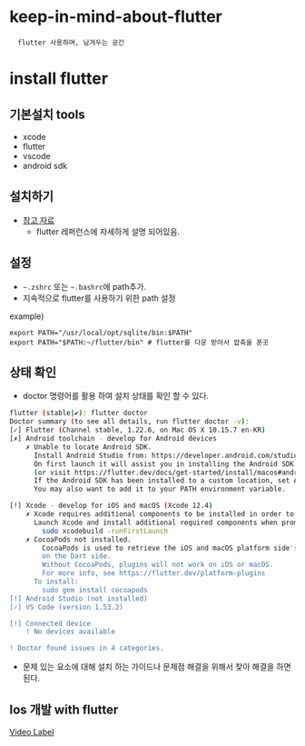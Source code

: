 # keep-in-mind-about-flutter
```
  flutter 사용하며, 남겨두는 공간
```

# install flutter

## 기본설치 tools
* xcode
* flutter
* vscode
* android sdk

## 설치하기 
* [참고 자료](https://flutter-ko.dev/docs/get-started/install/macos)
  * flutter 레퍼런스에 자세하게 설명 되어있음.

## 설정
 * `~.zshrc` 또는 `~.bashrc`에 path추가.
  * 지속적으로 flutter를 사용하기 위한 path 설정

example) 
```
export PATH="/usr/local/opt/sqlite/bin:$PATH"
export PATH="$PATH:~/flutter/bin" # flutter를 다운 받아서 압축을 푼곳
```

## 상태 확인
* doctor 명령어를 활용 하여 설치 상태를 확인 할 수 있다.
```bash
flutter (stable|✔): flutter doctor
Doctor summary (to see all details, run flutter doctor -v):
[✓] Flutter (Channel stable, 1.22.6, on Mac OS X 10.15.7 en-KR)
[✗] Android toolchain - develop for Android devices
    ✗ Unable to locate Android SDK.
      Install Android Studio from: https://developer.android.com/studio/index.html
      On first launch it will assist you in installing the Android SDK components.
      (or visit https://flutter.dev/docs/get-started/install/macos#android-setup for detailed instructions).
      If the Android SDK has been installed to a custom location, set ANDROID_SDK_ROOT to that location.
      You may also want to add it to your PATH environment variable.

[!] Xcode - develop for iOS and macOS (Xcode 12.4)
    ✗ Xcode requires additional components to be installed in order to run.
      Launch Xcode and install additional required components when prompted or run:
        sudo xcodebuild -runFirstLaunch
    ✗ CocoaPods not installed.
        CocoaPods is used to retrieve the iOS and macOS platform side's plugin code that responds to your plugin usage
        on the Dart side.
        Without CocoaPods, plugins will not work on iOS or macOS.
        For more info, see https://flutter.dev/platform-plugins
      To install:
        sudo gem install cocoapods
[!] Android Studio (not installed)
[✓] VS Code (version 1.53.2)

[!] Connected device
    ! No devices available

! Doctor found issues in 4 categories.
```
* 문제 있는 요소에 대해 설치 하는 가이드나 문제점 해결을 위해서 찾아 해결을 하면 된다.

## Ios 개발 with flutter
[Video Label](https://www.youtube.com/watch?v=3PdUaidHc-E&feature=youtu.be)